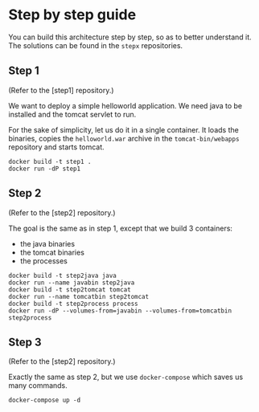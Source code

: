 # Step by step guide

You can build this architecture step by step, so as to better understand it. The solutions can be found in the `stepx` repositories.


## Step 1
(Refer to the [step1] repository.)

We want to deploy a simple helloworld application. We need java to be installed and the tomcat servlet to run.

For the sake of simplicity, let us do it in a single container. It loads the binaries, copies the `helloworld.war` archive in the `tomcat-bin/webapps` repository and starts tomcat.

```
docker build -t step1 .
docker run -dP step1
```

## Step 2
(Refer to the [step2] repository.)

The goal is the same as in step 1, except that we build 3 containers:
* the java binaries
* the tomcat binaries
* the processes

```
docker build -t step2java java
docker run --name javabin step2java
docker build -t step2tomcat tomcat
docker run --name tomcatbin step2tomcat
docker build -t step2process process
docker run -dP --volumes-from=javabin --volumes-from=tomcatbin step2process
```

## Step 3
(Refer to the [step2] repository.)

Exactly the same as step 2, but we use `docker-compose` which saves us many commands.

```
docker-compose up -d
```
